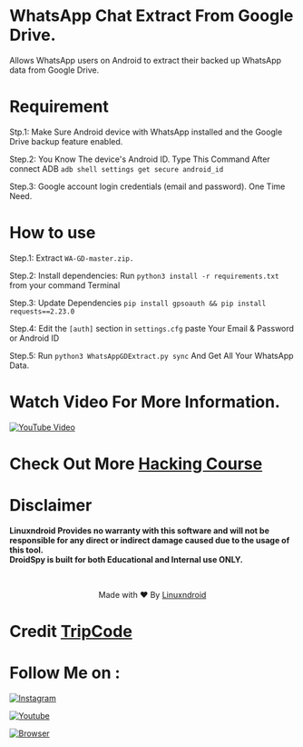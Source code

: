 # WhatsApp Chat Extract From Google Drive.
Allows WhatsApp users on Android to extract their backed up WhatsApp data from Google Drive.

# Requirement

Stp.1: Make Sure Android device with WhatsApp installed and the Google Drive backup feature enabled.

Step.2: You Know The device's Android ID. 
Type This Command After connect ADB `adb shell settings get secure android_id`

Step.3: Google account login credentials (email and password). One Time Need.

# How to use

Step.1: Extract `WA-GD-master.zip.`

Step.2: Install dependencies: Run `python3 install -r requirements.txt` from your command Terminal

Step.3: Update Dependencies `pip install gpsoauth && pip install requests==2.23.0`

Step.4: Edit the `[auth]` section in `settings.cfg` paste Your Email & Password or Android ID

Step.5: Run `python3 WhatsAppGDExtract.py sync` And Get All Your WhatsApp Data.

# Watch Video For More Information.
[![YouTube Video](https://img.youtube.com/vi/Hqnalf3fQms/0.jpg)](https://www.youtube.com/watch?v=Hqnalf3fQms)

# Check Out More [Hacking Course](https://linuxndroid.in)

# Disclaimer
<b>Linuxndroid Provides no warranty with this software and will not be responsible for any direct or indirect damage caused due to the usage of this tool.<br>
DroidSpy is built for both Educational and Internal use ONLY.</b>

<br>
<p align="center">Made with ❤️ By <a href="https://www.youtube.com/channel/UC2O1Hfg-dDCbUcau5QWGcgg">Linuxndroid</a></p>

# Credit [TripCode](https://github.com/TripCode)

# Follow Me on :

[![Instagram](https://img.shields.io/badge/IG-linuxndroid-yellowgreen?style=for-the-badge&logo=instagram)](https://www.instagram.com/linuxndroid)

[![Youtube](https://img.shields.io/badge/Youtube-linuxndroid-redgreen?style=for-the-badge&logo=youtube)](https://www.youtube.com/channel/UC2O1Hfg-dDCbUcau5QWGcgg)

[![Browser](https://img.shields.io/badge/Website-linuxndroid-yellowred?style=for-the-badge&logo=browser)](https://www.linuxndroid.com)
